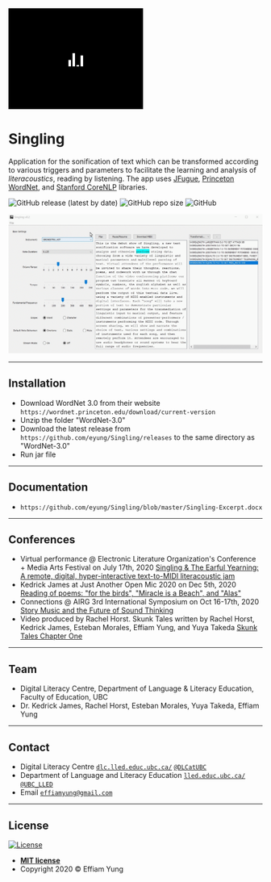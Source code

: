 <img src="https://github.com/eyung/Singling/blob/master/src/com/resources/splash.gif" title="Singling" alt="Singling" height="200">

# Singling

Application for the sonification of text which can be transformed according to various triggers and parameters to facilitate the learning and analysis of *literacoustics*, reading by listening. The app uses <a href="http://www.jfugue.org/">JFugue</a>, <a href="https://wordnet.princeton.edu/">Princeton WordNet</a>, and <a href="https://stanfordnlp.github.io/CoreNLP/">Stanford CoreNLP</a> libraries.

![GitHub release (latest by date)](https://img.shields.io/github/v/release/eyung/singling) ![GitHub repo size](https://img.shields.io/github/repo-size/eyung/singling) ![GitHub](https://img.shields.io/github/license/eyung/singling)

<img src="https://github.com/eyung/Singling/blob/master/screenshot.gif" title="Screenshot" >

---

## Installation

- Download WordNet 3.0 from their website `https://wordnet.princeton.edu/download/current-version`
- Unzip the folder "WordNet-3.0"
- Download the latest release from `https://github.com/eyung/Singling/releases` to the same directory as "WordNet-3.0"
- Run jar file

---

## Documentation

- `https://github.com/eyung/Singling/blob/master/Singling-Excerpt.docx`

---

## Conferences

- Virtual performance @ Electronic Literature Organization's Conference + Media Arts Festival on July 17th, 2020
  [Singling & The Earful Yearning: A remote, digital, hyper-interactive text-to-MIDI literacoustic jam](https://youtu.be/wUOkljkFujM)
- Kedrick James at Just Another Open Mic 2020 on Dec 5th, 2020
  [Reading of poems: "for the birds", "Miracle is a Beach", and "Alas"](https://youtu.be/ri4SJDsE33M)
- Connections @ AIRG 3rd International Symposium on Oct 16-17th, 2020
  [Story Music and the Future of Sound Thinking](https://www.dropbox.com/s/x8afa1dw32mt6lz/Connection13A.mp4?dl=0)
- Video produced by Rachel Horst. Skunk Tales written by Rachel Horst, Kedrick James, Esteban Morales, Effiam Yung, and Yuya Takeda
  [Skunk Tales Chapter One](https://youtu.be/PV0lYNSrNE0)

---

## Team

- Digital Literacy Centre, Department of Language & Literacy Education, Faculty of Education, UBC
- Dr. Kedrick James, Rachel Horst, Esteban Morales, Yuya Takeda, Effiam Yung

---

## Contact

- Digital Literacy Centre 
<a href="https://dlc.lled.educ.ubc.ca" target="_blank">`dlc.lled.educ.ubc.ca/`</a> <a href="https://twitter.com/dlcatubc" target="_blank">`@DLCatUBC`</a>
- Department of Language and Literacy Education 
<a href="https://lled.educ.ubc.ca" target="_blank">`lled.educ.ubc.ca/`</a> <a href="https://twitter.com/ubc_lled" target="_blank">`@UBC_LLED`</a>
- Email 
<a href="mailto:effiamyung@gmail.com" target="_blank">`effiamyung@gmail.com`</a>

---

## License

[![License](http://img.shields.io/:license-mit-blue.svg?style=flat-square)](http://badges.mit-license.org)

- **[MIT license](http://opensource.org/licenses/mit-license.php)**
- Copyright 2020 © Effiam Yung
